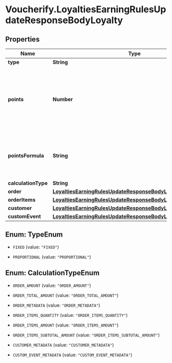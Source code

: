 # Voucherify.LoyaltiesEarningRulesUpdateResponseBodyLoyalty

## Properties

Name | Type | Description | Notes
------------ | ------------- | ------------- | -------------
**type** | **String** |  | [optional] 
**points** | **Number** | Defines how the points will be added to the loyalty card. FIXED adds a fixed number of points. | [optional] 
**pointsFormula** | **String** | Formula used to dynamically calculate the rewarded points. | [optional] 
**calculationType** | **String** |  | [optional] 
**order** | [**LoyaltiesEarningRulesUpdateResponseBodyLoyaltyOrder**](LoyaltiesEarningRulesUpdateResponseBodyLoyaltyOrder.md) |  | [optional] 
**orderItems** | [**LoyaltiesEarningRulesUpdateResponseBodyLoyaltyOrderItems**](LoyaltiesEarningRulesUpdateResponseBodyLoyaltyOrderItems.md) |  | [optional] 
**customer** | [**LoyaltiesEarningRulesUpdateResponseBodyLoyaltyCustomer**](LoyaltiesEarningRulesUpdateResponseBodyLoyaltyCustomer.md) |  | [optional] 
**customEvent** | [**LoyaltiesEarningRulesUpdateResponseBodyLoyaltyCustomEvent**](LoyaltiesEarningRulesUpdateResponseBodyLoyaltyCustomEvent.md) |  | [optional] 



## Enum: TypeEnum


* `FIXED` (value: `"FIXED"`)

* `PROPORTIONAL` (value: `"PROPORTIONAL"`)





## Enum: CalculationTypeEnum


* `ORDER_AMOUNT` (value: `"ORDER_AMOUNT"`)

* `ORDER_TOTAL_AMOUNT` (value: `"ORDER_TOTAL_AMOUNT"`)

* `ORDER_METADATA` (value: `"ORDER_METADATA"`)

* `ORDER_ITEMS_QUANTITY` (value: `"ORDER_ITEMS_QUANTITY"`)

* `ORDER_ITEMS_AMOUNT` (value: `"ORDER_ITEMS_AMOUNT"`)

* `ORDER_ITEMS_SUBTOTAL_AMOUNT` (value: `"ORDER_ITEMS_SUBTOTAL_AMOUNT"`)

* `CUSTOMER_METADATA` (value: `"CUSTOMER_METADATA"`)

* `CUSTOM_EVENT_METADATA` (value: `"CUSTOM_EVENT_METADATA"`)




